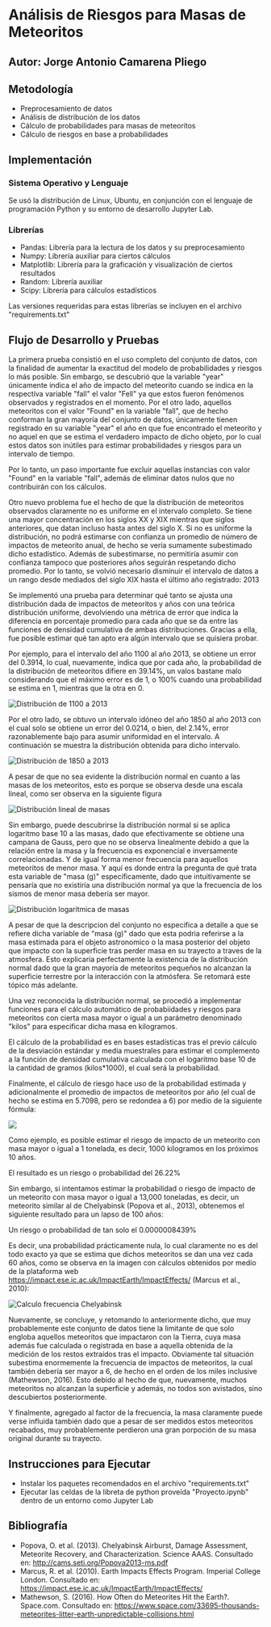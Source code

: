 # Análisis de Riesgos para Masas de Meteoritos

## Autor: Jorge Antonio Camarena Pliego

## Metodología

* Preprocesamiento de datos
* Análisis de distribución de los datos
* Cálculo de probabilidades para masas de meteoritos
* Cálculo de riesgos en base a probabilidades

## Implementación

### Sistema Operativo y Lenguaje

Se usó la distribución de Linux, Ubuntu, en conjunción con el lenguaje de programación Python y su entorno de desarrollo Jupyter Lab. 

### Librerías
 
* Pandas: Librería para la lectura de los datos y su preprocesamiento
* Numpy: Librería auxiliar para ciertos cálculos
* Matplotlib: Librería para la graficación y visualización de ciertos resultados
* Random: Librería auxiliar
* Scipy: Librería para cálculos estadísticos

Las versiones requeridas para estas librerías se incluyen en el archivo "requirements.txt"

## Flujo de Desarrollo y Pruebas

La primera prueba consistió en el uso completo del conjunto de datos, con la finalidad de aumentar la exactitud del modelo de probabilidades y riesgos lo más posible. Sin embargo, se descubrió que la variable "year" únicamente indica el año de impacto del meteorito cuando se indica en la respectiva variable "fall" el valor "Fell" ya que estos fueron fenómenos observados y registrados en el momento. Por el otro lado, aquellos meteoritos con el valor "Found" en la variable "fall", que de hecho conforman la gran mayoría del conjunto de datos, únicamente tienen registrado en su variable "year" el año en que fue encontrado el meteorito y no aquel en que se estima el verdadero impacto de dicho objeto, por lo cual estos datos son inútiles para estimar probabilidades y riesgos para un intervalo de tiempo.

Por lo tanto, un paso importante fue excluir aquellas instancias con valor "Found" en la variable "fall", además de eliminar datos nulos que no contribuirán con los cálculos.

Otro nuevo problema fue el hecho de que la distribución de meteoritos observados claramente no es uniforme en el intervalo completo. Se tiene una mayor concentración en los siglos XX y XIX mientras que siglos anteriores, que datan incluso hasta antes del siglo X. Si no es uniforme la distribución, no podrá estimarse con confianza un promedio de número de impactos de meteorito anual, de hecho se vería sumamente subestimado dicho estadístico. Además de subestimarse, no permitiría asumir con confianza tampoco que posteriores años seguirán respetando dicho promedio. Por lo tanto, se volvió necesario disminuir el intervalo de datos a un rango desde mediados del siglo XIX hasta el último año registrado: 2013

Se implementó una prueba para determinar qué tanto se ajusta una distribución dada de impactos de meteoritos y años con una teórica distribución uniforme, devolviendo una métrica de error que indica la diferencia en porcentaje promedio para cada año que se da entre las funciones de densidad cumulativa de ambas distribuciones. Gracias a ella, fue posible estimar qué tan apto era algún intervalo que se quisiera probar.

Por ejemplo, para el intervalo del año 1100 al año 2013, se obtiene un error del 0.3914, lo cual, nuevamente, indica que por cada año, la probabilidad de la distribución de meteoritos difiere en 39.14%, un valos bastane malo considerando que el máximo error es de 1, o 100% cuando una probabilidad se estima en 1, mientras que la otra en 0.

![Distribución de 1100 a 2013](distr_anyos.png)

Por el otro lado, se obtuvo un intervalo idóneo del año 1850 al año 2013 con el cual solo se obtiene un error del 0.0214, o bien, del 2.14%, error razonablemente bajo para asumir uniformidad en el intervalo. A continuación se muestra la distribución obtenida para dicho intervalo.

![Distribución de 1850 a 2013](distr_anyos1.png)

A pesar de que no sea evidente la distribución normal en cuanto a las masas de los meteoritos, esto es porque se observa desde una escala lineal, como ser observa en la siguiente figura

![Distribución lineal de masas](distr_masas.png)

Sin embargo, puede descubrirse la distribución normal si se aplica logaritmo base 10 a las masas, dado que efectivamente se obtiene una campana de Gauss, pero que no se observa linealmente debido a que la relación entre la masa y la frecuencia es exponencial e inversamente correlacionadas. Y de igual forma menor frecuencia para aquellos meteoritos de menor masa. Y aquí es donde entra la pregunta de qué trata esta variable de "masa (g)" específicamente, dado que intuitivamente se pensaría que no existiría una distribución normal ya que la frecuencia de los sismos de menor masa debería ser mayor.

![Distribución logarítmica de masas](distr_masas1.png)

A pesar de que la descripcion del conjunto no especifica a detalle a que se refiere dicha variable de "masa (g)" dado que esta podria referirse a la masa estimada para el objeto astronomico o la masa posterior del objeto que impacto con la superficie tras perder masa en su trayecto a traves de la atmosfera. Esto explicaría perfectamente la existencia de la distribución normal dado que la gran mayoría de meteoritos pequeños no alcanzan la superficie terrestre por la interacción con la atmósfera. Se retomará este tópico más adelante.

Una vez reconocida la distribución normal, se procedió a implementar funciones para el cálculo automático de probabiidades y riesgos para meteoritos con cierta masa mayor o igual a un parámetro denominado "kilos" para especificar dicha masa en kilogramos.

El cálculo de la probabilidad es en bases estadísticas tras el previo cálculo de la desviación estándar y media muestrales para estimar el complemento a la función de densidad cumulativa calculada con el logaritmo base 10 de la cantidad de gramos (kilos*1000), el cual será la probabilidad.

Finalmente, el cálculo de riesgo hace uso de la probabilidad estimada y adicionalmente el promedio de impactos de meteoritos por año (el cual de hecho se estima en 5.7098, pero se redondea a 6) por medio de la siguiente fórmula:

<img src="https://render.githubusercontent.com/render/math?math=riesgo = 1 - ((1 - probabilidad)^{promedio meteoritos})^{num anyos}">

Como ejemplo, es posible estimar el riesgo de impacto de un meteorito con masa mayor o igual a 1 tonelada, es decir, 1000 kilogramos en los próximos 10 años.

El resultado es un riesgo o probabilidad del 26.22%

Sin embargo, si intentamos estimar la probabilidad o riesgo de impacto de un meteorito con masa mayor o igual a 13,000 toneladas, es decir, un meteorito similar al de Chelyabinsk (Popova et al., 2013), obtenemos el siguiente resultado para un lapso de 100 años:

Un riesgo o probabilidad de tan solo el 0.0000008439%

Es decir, una probabilidad prácticamente nula, lo cual claramente no es del todo exacto ya que se estima que dichos meteoritos se dan una vez cada 60 años, como se observa en la imagen con cálculos obtenidos por medio de la plataforma web https://impact.ese.ic.ac.uk/ImpactEarth/ImpactEffects/ (Marcus et al., 2010):

![Calculo frecuencia Chelyabinsk](chelyabinsk.png)

Nuevamente, se concluye, y retomando lo anteriormente dicho, que muy probablemente este conjunto de datos tiene la limitante de que solo engloba aquellos meteoritos que impactaron con la Tierra, cuya masa además fue calculada o registrada en base a aquella obtenida de la medición de los restos extraídos tras el impacto. Obviamente tal situación subestima enormemente la frecuencia de impactos de meteoritos, la cual también debería ser mayor a 6, de hecho en el orden de los miles inclusive (Mathewson, 2016). Esto debido al hecho de que, nuevamente, muchos meteoritos no alcanzan la superficie y además, no todos son avistados, sino descubiertos posteriormente.

Y finalmente, agregado al factor de la frecuencia, la masa claramente puede verse influida también dado que a pesar de ser medidos estos meteoritos recabados, muy probablemente perdieron una gran porpoción de su masa original durante su trayecto.

## Instrucciones para Ejecutar

* Instalar los paquetes recomendados en el archivo "requirements.txt"
* Ejecutar las celdas de la libreta de python proveída "Proyecto.ipynb" dentro de un entorno como Jupyter Lab

## Bibliografía

* Popova, O. et al. (2013). Chelyabinsk Airburst, Damage Assessment, Meteorite Recovery, and Characterization. Science AAAS. Consultado en: http://cams.seti.org/Popova2013-ms.pdf
* Marcus, R. et al. (2010). Earth Impacts Effects Program. Imperial College London. Consultado en: https://impact.ese.ic.ac.uk/ImpactEarth/ImpactEffects/
* Mathewson, S. (2016). How Often do Meteorites Hit the Earth?. Space.com. Consultado en: https://www.space.com/33695-thousands-meteorites-litter-earth-unpredictable-collisions.html
